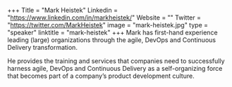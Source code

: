 +++
Title = "Mark Heistek"
Linkedin = "https://www.linkedin.com/in/markheistek/"
Website = ""
Twitter = "https://twitter.com/MarkHeistek"
image = "mark-heistek.jpg"
type = "speaker"
linktitle = "mark-heistek"
+++
Mark has first-hand experience leading (large) organizations through the agile, DevOps and Continuous Delivery transformation.

He provides the training and services that companies need to successfully harness agile, DevOps and Continuous Delivery as a self-organizing force that becomes part of a company’s product development culture.
